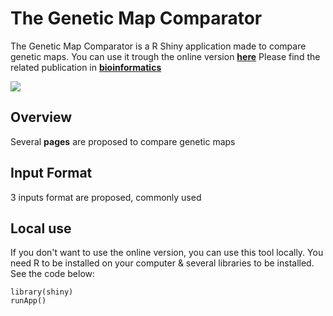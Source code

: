 The Genetic Map Comparator
===================

The Genetic Map Comparator is a R Shiny application made to compare genetic maps.
You can use it trough the online version [**here**](www.r-graph-gallery.com)
Please find the related publication in [**bioinformatics**](www.r-graph-gallery.com)

![]("REDACTION/FIGURE/Figure1.tiff")

Overview
--------
Several **pages** are proposed to compare genetic maps


Input Format
--------
3 inputs format are proposed, commonly used


Local use
--------
If you don't want to use the online version, you can use this tool locally.
You need R to be installed on your computer & several libraries to be installed.
See the code below:

````
library(shiny)
runApp()
````




